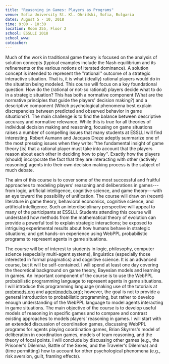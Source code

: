 ```yaml
---
title: "Reasoning in Games: Players as Programs"
venue: Sofia University St. Kl. Ohridski, Sofia, Bulgaria
dates: August 5 - 10, 2018
time: 9:00 - 10:30
location: Room 255, Floor 2
school: ESSLLI 2018
school_www:  
coteacher: 
---
```


Much of the work in traditional game theory is focused on the analysis of solution concepts (typical examples include the Nash equilibrium and its refinements or the various notions of iterated dominance). A solution concept is intended to represent the "rational'' outcome of a strategic interactive situation. That is, it is what (ideally) rational players would do in the situation being modeled. This course will focus on a key foundational question: How do the (rational or not-so rational) players decide what to do in a strategic situation? This has both a normative component (What are the normative principles that guide the players' decision making?) and a descriptive component (Which psychological phenomena best explain discrepancies between predicted and observed behavior in game situations?). The main challenge is to find the balance between descriptive accuracy and normative relevance. While this is true for all theories of individual decision making and reasoning, focusing on game situations raises a number of compelling issues that many students at ESSLLI will find interesting. Robert Aumann and Jacques Dreze adeptly summarize one of the most pressing issues when they write: "the fundamental insight of game theory [is] that a rational player must take into account that the players reason about each other in deciding how to play''. Exactly how the players (should) incorporate the fact that they are interacting with other (actively reasoning) agents into their own decision making process is the subject of much debate. 


The aim of this course is to cover some of the most successful and fruitful approaches to modeling players' reasoning and deliberations in games---from logic, artificial intelligence, cognitive science, and game theory---with an eye toward the possibility of unification. The course will draw on (recent) literature in game theory, behavioral economics, cognitive science, and artificial intelligence. Such an interdisciplinary perspective will appeal to many of the participants at ESSLLI. Students attending this course will understand how methods from the mathematical theory of evolution can provide a powerful tool to explain strategic interactions; be exposed to intriguing experimental results about how humans behave in strategic situations; and get hands-on experience using WebPPL probabilistic programs to represent agents in game situations. 


The course will be of interest to students in logic, philosophy, computer science (especially multi-agent systems), linguistics (especially those interested in formal pragmatics) and cognitive science. It is an advanced course, but it will be self-contained. I will spend at least one day covering the theoretical background on game theory, Bayesian models and learning in games. An important component of the course is to use the WebPPL probabilistic programming language to represent agents in game situations. I will introduce this programming language (making use of the tutorials at [probmods.org](http://probmods.org) and [agentmodels.org](http://agentmodels.org)); however, the goal is not to provide a general introduction to probabilistic programming, but rather to develop enough understanding of the WebPPL language to model agents interacting in game situations. The main objective of the course is to develop useful models of reasoning in specific games and to compare and contrast existing approaches to models players' reasoning in games. I will start with an extended discussion of coordination games, discussing WebPPL programs for agents playing coordination games, Brian Skyrms's model of deliberation in coordination games, models of team reasoning, and the theory of focal points. I will conclude by discussing other games (e.g., the Prisoner's Dilemma, Battle of the Sexes, and the Traveler's Dilemma) and (time permitting) how to account for other psychological phenomena (e.g., risk aversion, guilt, framing effects).